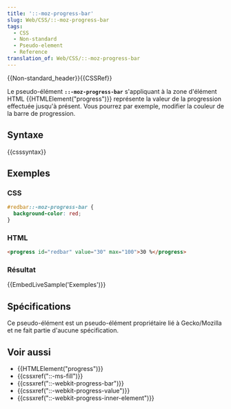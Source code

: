 ```yaml
---
title: '::-moz-progress-bar'
slug: Web/CSS/::-moz-progress-bar
tags:
  - CSS
  - Non-standard
  - Pseudo-element
  - Reference
translation_of: Web/CSS/::-moz-progress-bar
---
```

{{Non-standard_header}}{{CSSRef}}

Le pseudo-élément **`::-moz-progress-bar`** s'appliquant à la zone d'élément HTML {{HTMLElement("progress")}} représente la valeur de la progression effectuée jusqu'à présent. Vous pourrez par exemple, modifier la couleur de la barre de progression.

## Syntaxe

{{csssyntax}}

## Exemples

### CSS

```css
#redbar::-moz-progress-bar {
  background-color: red;
}
```

### HTML

```html
<progress id="redbar" value="30" max="100">30 %</progress>
```

### Résultat

{{EmbedLiveSample('Exemples')}}

## Spécifications

Ce pseudo-élément est un pseudo-élément propriétaire lié à Gecko/Mozilla et ne fait partie d'aucune spécification.

## Voir aussi

- {{HTMLElement("progress")}}
- {{cssxref("::-ms-fill")}}
- {{cssxref("::-webkit-progress-bar")}}
- {{cssxref("::-webkit-progress-value")}}
- {{cssxref("::-webkit-progress-inner-element")}}
